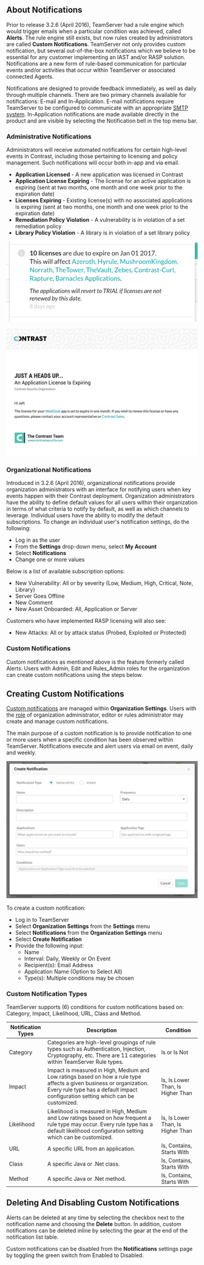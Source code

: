 <!--
title: "Everything You Need to Know About Notifications"
description: "Overview of notifications within TeamServer" 
tags: "Admin settings TeamServer alerts notifications custom"
-->

## About Notifications
Prior to release 3.2.6 (April 2016), TeamServer had a rule engine which would trigger emails when a particular condition was achieved, called **Alerts**. The rule engine still exists, but now rules created by administrators are called **Custom Notifications**. TeamServer not only provides custom notification, but several out-of-the-box notifications which we believe to be essential for any customer implementing an IAST and/or RASP solution. Notifications are a new form of rule-based communication for particular events and/or activities that occur within TeamServer or associated connected Agents. 

Notifications are designed to provide feedback immediately, as well as daily through multiple channels. There are two primary channels available for notifications: E-mail and In-Application. E-mail notifications require TeamServer to be configured to communicate with an appropriate [SMTP system](admin_systemsettings.html#dbmail). In-Application notifications are made available directly in the product and are visible by selecting the Notification bell in the top menu bar.

### Administrative Notifications
Administrators will receive automated notifications for certain high-level events in Contrast, including those pertaining to licensing and policy management. Such notifications will occur both in-app and via email.

* **Application Licensed** - A new application was licensed in Contrast
* **Application License Expiring** - The license for an active application is expiring (sent at two months, one month and one week prior to the expiration date)
* **Licenses Expiring** - Existing license(s) with no associated applications is expiring (sent at two months, one month and one week prior to the expiration date)
* **Remediation Policy Violation** - A vulnerability is in violation of a set remediation policy
* **Library Policy Violation** - A library is in violation of a set library policy

<a href="assets/images/AdminNotificationInApp.png" rel="lightbox" title="In-App Admin Notification"><img class="thumbnail" src="assets/images/AdminNotificationInApp.png"/></a>

<a href="assets/images/AdminNotificationEmail.png" rel="lightbox" title="Admin Email Notification"><img class="thumbnail" src="assets/images/AdminNotificationEmail.png"/></a>

### Organizational Notifications
Introduced in 3.2.6 (April 2016), organizational notifications provide organization administrators with an interface for notifying users when key events happen with their Contrast deployment. Organization administrators have the ability to define default values for all users within their organization in terms of what criteria to notify by default, as well as which channels to leverage. Individual users have the ability to modify the default subscriptions. To change an individual user's notification settings, do the following:

* Log in as the user
* From the **Settings** drop-down menu, select **My Account**
* Select **Notifications**
* Change one or more values

Below is a list of available subscription options:

* New Vulnerability: All or by severity (Low, Medium, High, Critical, Note, Library)
* Server Goes Offline
* New Comment
* New Asset Onboarded: All, Application or Server

Customers who have implemented RASP licensing will also see:

* New Attacks: All or by attack status (Probed, Exploited or Protected)

### Custom Notifications
Custom notifications as mentioned above is the feature formerly called Alerts. Users with Admin, Edit and Rules_Admin roles for the organization can create custom notifications using the steps below.

## Creating Custom Notifications
[Custom notifications](admin_orgsettings.html#notify) are managed within **Organization Settings**. Users with the [role](admin_manageorgsroleperm.html#roles) of organization administrator, editor or rules administrator may create and manage custom notifications. 

The main purpose of a custom notification is to provide notification to one or more users when a specific condition has been observed within TeamServer. Notifications execute and alert users via email on event, daily and weekly. 

<a href="assets/images/CreateNotification.png" rel="lightbox" title="Creating A Custom Notification"><img class="thumbnail" src="assets/images/CreateNotification.png"/></a>

To create a custom notification:

* Log in to TeamServer
* Select **Organization Settings** from the **Settings** menu
* Select **Notifications** from the **Organization Settings** menu
* Select **Create Notification**
* Provide the following input:
	* Name
	* Interval: Daily, Weekly or On Event
	* Recipient(s): Email Address
	* Application Name (Option to Select All)
	* Type(s): Multiple conditions may be chosen

### Custom Notification Types
TeamServer supports (6) conditions for custom notifications based on: Category, Impact, Likelihood, URL, Class and Method.

| Notification Types | Description       | Condition      |
|-----------------|-------------------|--------------|
| Category        | Categories are high-level groupings of rule types such as Authentication, Injection, Cryptography, etc. There are 11 categories within TeamServer Rule types.| Is or Is Not |
| Impact          | Impact is measured in High, Medium and Low ratings based on how a rule type affects a given business or organization. Every rule type has a default impact configuration setting which can be customized. | Is, Is Lower Than, Is Higher Than |
| Likelihood      | Likelihood is measured in High, Medium and Low ratings based on how frequent a rule type may occur. Every rule type has a default likelihood configuration setting which can be customized. | Is, Is Lower Than, Is Higher Than |
| URL             | A specific URL from an application. | Is, Contains, Starts With |
| Class           | A specific Java or .Net class. | Is, Contains, Starts With |
| Method          | A specific Java or .Net method. | Is, Contains, Starts With |


## Deleting And Disabling Custom Notifications
Alerts can be deleted at any time by selecting the checkbox next to the notification name and choosing the **Delete** button. In addition, custom notifications can be deleted inline by selecting the gear at the end of the notification list table.

Custom notifications can be disabled from the **Notifications** settings page by toggling the green switch from Enabled to Disabled. 
